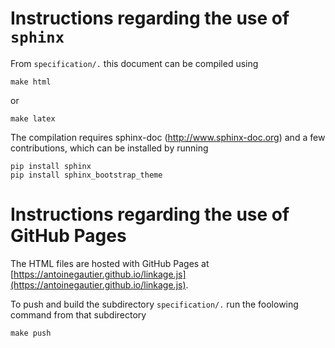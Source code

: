# Instructions regarding the use of `sphinx`

From `specification/.` this document can be compiled  using

```
make html
```
or
```
make latex
```

The compilation requires sphinx-doc (http://www.sphinx-doc.org) and a few contributions, which can be installed by running

```
pip install sphinx
pip install sphinx_bootstrap_theme
```

# Instructions regarding the use of GitHub Pages

The HTML files are hosted with GitHub Pages at [https://antoinegautier.github.io/linkage.js](https://antoinegautier.github.io/linkage.js).

To push and build the subdirectory `specification/.` run the foolowing command from that subdirectory

```
make push
```